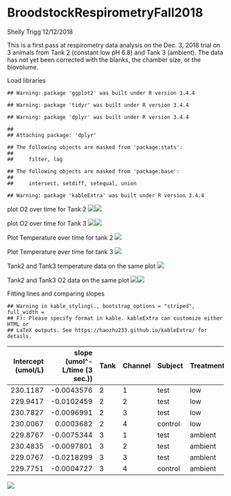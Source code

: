 BroodstockRespirometryFall2018
================
Shelly Trigg
12/12/2018

This is a first pass at respirometry data analysis on the Dec. 3, 2018 trial on 3 animals from Tank 2 (constant low pH 6.8) and Tank 3 (ambient). The data has not yet been corrected with the blanks, the chamber size, or the biovolume.

Load libraries

    ## Warning: package 'ggplot2' was built under R version 3.4.4

    ## Warning: package 'tidyr' was built under R version 3.4.4

    ## Warning: package 'dplyr' was built under R version 3.4.4

    ## 
    ## Attaching package: 'dplyr'

    ## The following objects are masked from 'package:stats':
    ## 
    ##     filter, lag

    ## The following objects are masked from 'package:base':
    ## 
    ##     intersect, setdiff, setequal, union

    ## Warning: package 'kableExtra' was built under R version 3.4.4

plot O2 over time for Tank 2
![](20181203_trial1_tank2and3_files/figure-markdown_github/unnamed-chunk-5-1.png)![](20181203_trial1_tank2and3_files/figure-markdown_github/unnamed-chunk-5-2.png)

plot O2 over time for Tank 3
![](20181203_trial1_tank2and3_files/figure-markdown_github/unnamed-chunk-6-1.png)![](20181203_trial1_tank2and3_files/figure-markdown_github/unnamed-chunk-6-2.png)

Plot Temperature over time for tank 2 ![](20181203_trial1_tank2and3_files/figure-markdown_github/unnamed-chunk-7-1.png)

Plot Temperature over time for tank 3 ![](20181203_trial1_tank2and3_files/figure-markdown_github/unnamed-chunk-8-1.png)

Tank2 and Tank3 temperature data on the same plot ![](20181203_trial1_tank2and3_files/figure-markdown_github/unnamed-chunk-9-1.png)

Tank2 and Tank3 O2 data on the same plot ![](20181203_trial1_tank2and3_files/figure-markdown_github/unnamed-chunk-10-1.png)![](20181203_trial1_tank2and3_files/figure-markdown_github/unnamed-chunk-10-2.png)

Fitting lines and comparing slopes

    ## Warning in kable_styling(., bootstrap_options = "striped", full_width =
    ## F): Please specify format in kable. kableExtra can customize either HTML or
    ## LaTeX outputs. See https://haozhu233.github.io/kableExtra/ for details.

|  Intercept (umol/L)|  slope (umol^-L/time (3 sec.))| Tank | Channel | Subject | Treatment |
|-------------------:|------------------------------:|:-----|:--------|:--------|:----------|
|            230.1187|                     -0.0043576| 2    | 1       | test    | low       |
|            229.9417|                     -0.0102459| 2    | 2       | test    | low       |
|            230.7827|                     -0.0096991| 2    | 3       | test    | low       |
|            230.0067|                      0.0003682| 2    | 4       | control | low       |
|            229.8767|                     -0.0075344| 3    | 1       | test    | ambient   |
|            230.4835|                     -0.0097801| 3    | 2       | test    | ambient   |
|            229.0767|                     -0.0218299| 3    | 3       | test    | ambient   |
|            229.7751|                     -0.0004727| 3    | 4       | control | ambient   |

![](20181203_trial1_tank2and3_files/figure-markdown_github/unnamed-chunk-13-1.png)
